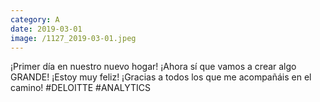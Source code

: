 ```yaml
--- 
category: A 
date: 2019-03-01 
image: /1127_2019-03-01.jpeg 
--- 
```


¡Primer día en nuestro nuevo hogar! ¡Ahora sí que vamos a crear algo GRANDE! ¡Estoy muy feliz! ¡Gracias a todos los que me acompañáis en el camino! #DELOITTE #ANALYTICS